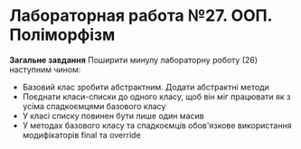 # Лабораторная работа №27. ООП. Поліморфізм

**Загальне завдання**
Поширити минулу лабораторну роботу (26) наступним чином:

- Базовий клас зробити абстрактним. Додати абстрактні методи
- Поєднати класи-списки до одного класу, щоб він міг працювати як з усіма спадкоємцями базового класу
- У класі списку повинен бути лише один масив
- У методах базового класу та спадкоємців обов'язкове використання модифікаторів final та override
